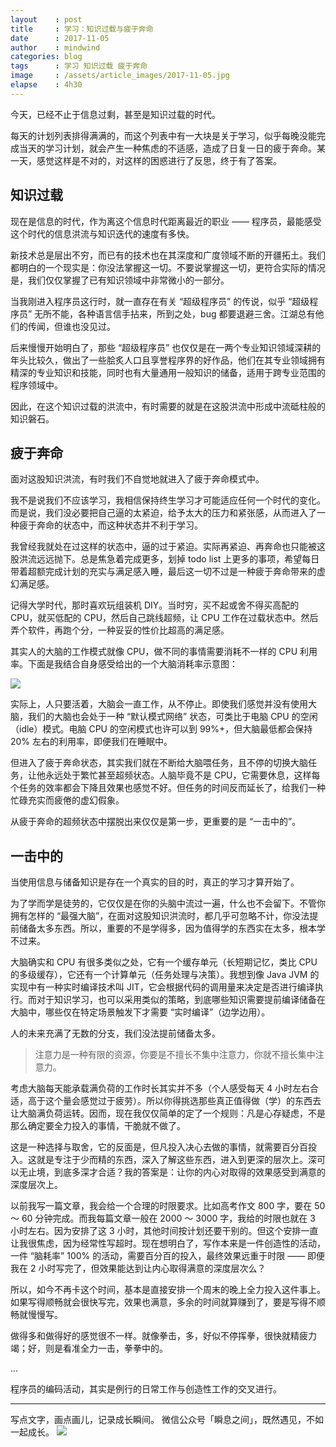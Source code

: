 ```yaml
---
layout    : post
title     : 学习：知识过载与疲于奔命
date      : 2017-11-05
author    : mindwind
categories: blog
tags      : 学习 知识过载 疲于奔命
image     : /assets/article_images/2017-11-05.jpg
elapse    : 4h30
---
```


今天，已经不止于信息过剩，甚至是知识过载的时代。

每天的计划列表排得满满的，而这个列表中有一大块是关于学习，似乎每晚没能完成当天的学习计划，就会产生一种焦虑的不适感，造成了日复一日的疲于奔命。某一天，感觉这样是不对的，对这样的困惑进行了反思，终于有了答案。


## 知识过载
现在是信息的时代，作为离这个信息时代距离最近的职业 —— 程序员，最能感受这个时代的信息洪流与知识迭代的速度有多快。

新技术总是层出不穷，而已有的技术也在其深度和广度领域不断的开疆拓土。我们都明白的一个现实是：你没法掌握这一切。不要说掌握这一切，更符合实际的情况是，我们仅仅掌握了已有知识领域中非常微小的一部分。

当我刚进入程序员这行时，就一直存在有关 “超级程序员” 的传说，似乎 “超级程序员” 无所不能，各种语言信手拈来，所到之处，bug 都要退避三舍。江湖总有他们的传闻，但谁也没见过。

后来慢慢开始明白了，那些 “超级程序员” 也仅仅是在一两个专业知识领域深耕的年头比较久，做出了一些脍炙人口且享誉程序界的好作品，他们在其专业领域拥有精深的专业知识和技能，同时也有大量通用一般知识的储备，适用于跨专业范围的程序领域中。

因此，在这个知识过载的洪流中，有时需要的就是在这股洪流中形成中流砥柱般的知识磐石。


## 疲于奔命
面对这股知识洪流，有时我们不自觉地就进入了疲于奔命模式中。

我不是说我们不应该学习，我相信保持终生学习才可能适应任何一个时代的变化。而是说，我们没必要把自己逼的太紧迫，给予太大的压力和紧张感，从而进入了一种疲于奔命的状态中，而这种状态并不利于学习。

我曾经我就处在过这样的状态中，逼的过于紧迫。实际再紧迫、再奔命也只能被这股洪流远远抛下。总是焦急着完成更多，划掉 todo list 上更多的事项，希望每日带着超额完成计划的充实与满足感入睡，最后这一切不过是一种疲于奔命带来的虚幻满足感。

记得大学时代，那时喜欢玩组装机 DIY。当时穷，买不起或舍不得买高配的 CPU，就买低配的 CPU，然后自己跳线超频，让 CPU 工作在过载状态中。然后弄个软件，再跑个分，一种妥妥的性价比超高的满足感。

其实人的大脑的工作模式就像 CPU，做不同的事情需要消耗不一样的 CPU 利用率。下面是我结合自身感受给出的一个大脑消耗率示意图：

![](/assets/article_images/2017-11-05-1.jpg)

实际上，人只要活着，大脑会一直工作，从不停止。即使我们感觉并没有使用大脑，我们的大脑也会处于一种 “默认模式网络” 状态，可类比于电脑 CPU 的空闲（idle）模式。电脑 CPU 的空闲模式也许可以到 99%+，但大脑最低都会保持 20% 左右的利用率，即便我们在睡眠中。

但进入了疲于奔命状态，其实我们就在不断给大脑喂任务，且不停的切换大脑任务，让他永远处于繁忙甚至超频状态。人脑毕竟不是 CPU，它需要休息，这样每个任务的效率都会下降且效果也感觉不好。但任务的时间反而延长了，给我们一种忙碌充实而疲倦的虚幻假象。

从疲于奔命的超频状态中摆脱出来仅仅是第一步，更重要的是 “一击中的”。


## 一击中的
当使用信息与储备知识是存在一个真实的目的时，真正的学习才算开始了。

为了学而学是徒劳的，它仅仅是在你的头脑中流过一遍，什么也不会留下。不管你拥有怎样的 “最强大脑”，在面对这股知识洪流时，都几乎可忽略不计，你没法提前储备太多东西。所以，重要的不是学得多，因为值得学的东西实在太多，根本学不过来。

大脑确实和 CPU 有很多类似之处，它有一个缓存单元（长短期记忆，类比 CPU 的多级缓存），它还有一个计算单元（任务处理与决策）。我想到像 Java JVM 的实现中有一种实时编译技术叫 JIT，它会根据代码的调用量来决定是否进行编译执行。而对于知识学习，也可以采用类似的策略，到底哪些知识需要提前编译储备在大脑中，哪些仅在特定场景触发下才需要 “实时编译”（边学边用）。

人的未来充满了无数的分支，我们没法提前储备太多。

> 注意力是一种有限的资源，你要是不擅长不集中注意力，你就不擅长集中注意力。

考虑大脑每天能承载满负荷的工作时长其实并不多（个人感受每天 4 小时左右合适，高于这个量会感觉过于疲劳）。所以你得挑选那些真正值得做（学）的东西去让大脑满负荷运转。因而，现在我仅仅简单的定了一个规则：凡是心存疑虑，不是那么确定要全力投入的事情，干脆就不做了。

这是一种选择与取舍，它的反面是，但凡投入决心去做的事情，就需要百分百投入。这就是专注于少而精的东西，深入了解这些东西，进入到更深的层次上。深可以无止境，到底多深才合适？我的答案是：让你的内心对取得的效果感受到满意的深度层次上。

以前我写一篇文章，我会给一个合理的时限要求。比如高考作文 800 字，要在 50 ～ 60 分钟完成。而我每篇文章一般在 2000 ～ 3000 字，我给的时限也就在 3 小时左右。因为安排了这 3 小时，其他时间按计划还要干别的。但这个安排一直让我很焦虑，因为经常性写超时。现在想明白了，写作本来是一件创造性的活动，一件 “脑耗率” 100% 的活动，需要百分百的投入，最终效果远重于时限 —— 即便我在 2 小时写完了，但效果能达到让内心取得满意的深度层次么？

所以，如今不再卡这个时间，基本是直接安排一个周末的晚上全力投入这件事上。如果写得顺畅就会很快写完，效果也满意，多余的时间就算赚到了，要是写得不顺畅就慢慢写。

做得多和做得好的感觉很不一样。就像拳击，多，好似不停挥拳，很快就精疲力竭；好，则是看准全力一击，拳拳中的。

...

程序员的编码活动，其实是例行的日常工作与创造性工作的交叉进行。


---
写点文字，画点画儿，记录成长瞬间。
微信公众号「瞬息之间」，既然遇见，不如一起成长。
![](/assets/images/qrcode_wechat_avatar.jpg)
